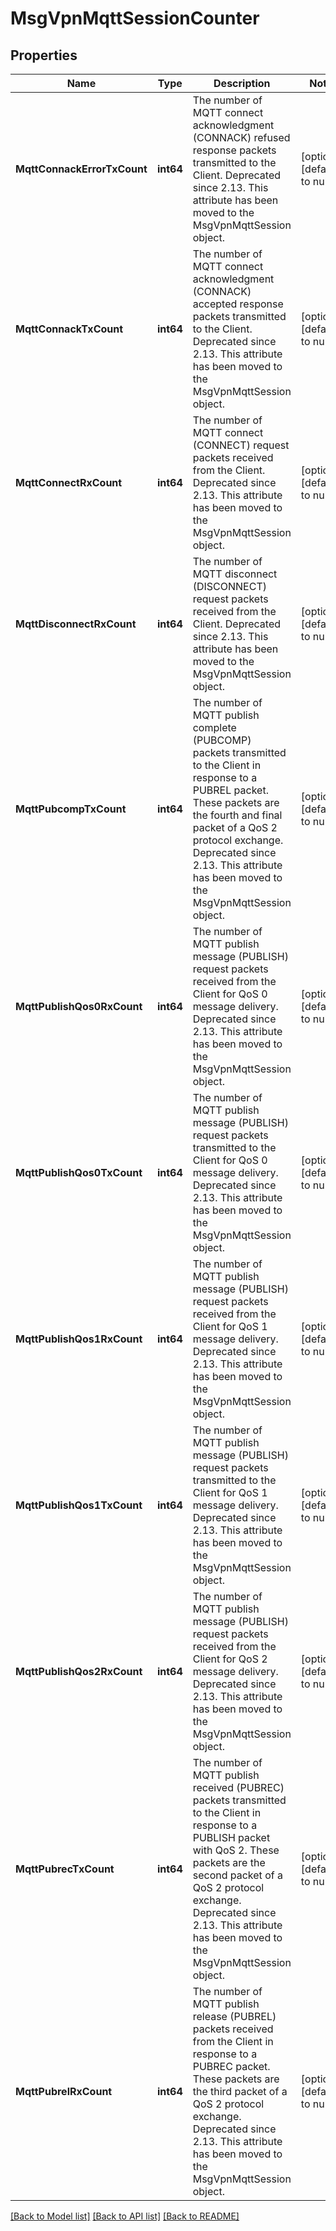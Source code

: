 # MsgVpnMqttSessionCounter

## Properties
Name | Type | Description | Notes
------------ | ------------- | ------------- | -------------
**MqttConnackErrorTxCount** | **int64** | The number of MQTT connect acknowledgment (CONNACK) refused response packets transmitted to the Client. Deprecated since 2.13. This attribute has been moved to the MsgVpnMqttSession object. | [optional] [default to null]
**MqttConnackTxCount** | **int64** | The number of MQTT connect acknowledgment (CONNACK) accepted response packets transmitted to the Client. Deprecated since 2.13. This attribute has been moved to the MsgVpnMqttSession object. | [optional] [default to null]
**MqttConnectRxCount** | **int64** | The number of MQTT connect (CONNECT) request packets received from the Client. Deprecated since 2.13. This attribute has been moved to the MsgVpnMqttSession object. | [optional] [default to null]
**MqttDisconnectRxCount** | **int64** | The number of MQTT disconnect (DISCONNECT) request packets received from the Client. Deprecated since 2.13. This attribute has been moved to the MsgVpnMqttSession object. | [optional] [default to null]
**MqttPubcompTxCount** | **int64** | The number of MQTT publish complete (PUBCOMP) packets transmitted to the Client in response to a PUBREL packet. These packets are the fourth and final packet of a QoS 2 protocol exchange. Deprecated since 2.13. This attribute has been moved to the MsgVpnMqttSession object. | [optional] [default to null]
**MqttPublishQos0RxCount** | **int64** | The number of MQTT publish message (PUBLISH) request packets received from the Client for QoS 0 message delivery. Deprecated since 2.13. This attribute has been moved to the MsgVpnMqttSession object. | [optional] [default to null]
**MqttPublishQos0TxCount** | **int64** | The number of MQTT publish message (PUBLISH) request packets transmitted to the Client for QoS 0 message delivery. Deprecated since 2.13. This attribute has been moved to the MsgVpnMqttSession object. | [optional] [default to null]
**MqttPublishQos1RxCount** | **int64** | The number of MQTT publish message (PUBLISH) request packets received from the Client for QoS 1 message delivery. Deprecated since 2.13. This attribute has been moved to the MsgVpnMqttSession object. | [optional] [default to null]
**MqttPublishQos1TxCount** | **int64** | The number of MQTT publish message (PUBLISH) request packets transmitted to the Client for QoS 1 message delivery. Deprecated since 2.13. This attribute has been moved to the MsgVpnMqttSession object. | [optional] [default to null]
**MqttPublishQos2RxCount** | **int64** | The number of MQTT publish message (PUBLISH) request packets received from the Client for QoS 2 message delivery. Deprecated since 2.13. This attribute has been moved to the MsgVpnMqttSession object. | [optional] [default to null]
**MqttPubrecTxCount** | **int64** | The number of MQTT publish received (PUBREC) packets transmitted to the Client in response to a PUBLISH packet with QoS 2. These packets are the second packet of a QoS 2 protocol exchange. Deprecated since 2.13. This attribute has been moved to the MsgVpnMqttSession object. | [optional] [default to null]
**MqttPubrelRxCount** | **int64** | The number of MQTT publish release (PUBREL) packets received from the Client in response to a PUBREC packet. These packets are the third packet of a QoS 2 protocol exchange. Deprecated since 2.13. This attribute has been moved to the MsgVpnMqttSession object. | [optional] [default to null]

[[Back to Model list]](../README.md#documentation-for-models) [[Back to API list]](../README.md#documentation-for-api-endpoints) [[Back to README]](../README.md)

